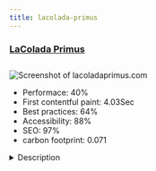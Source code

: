 ```yaml
---
title: lacolada-primus
---
```


<div style="height: 3rem">
  <a href="http://www.lacoladaprimus.com"><h3>LaColada Primus</h3></a>
</div>
<img loading="lazy" src="/images/thumbs/lacoladaprimus.com.jpg" alt="Screenshot of lacoladaprimus.com" />
<ul>
  <li>Performace: 40%</li>
  <li>
    First contentful paint:
    4.03Sec
  </li>
  <li>Best practices: 64%</li>
  <li>Accessibility: 88%</li>
  <li>SEO: 97%</li>
  <li>carbon footprint: 0.071</li>
</ul>
<details>
  <summary>Description</summary>
  <p>Multi-lingual web of Laundromat franchise business. Designed with the goal of getting leads and contacts.Made with the Helix III template and optimized for a superfast content load.
Multi-language: Spanish, Portuguese and Catalan / Valencian with the intention of continuing to incorporate more languages.
Previously it was a WordPress</p>
</details>

